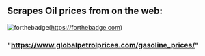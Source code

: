 ## Scrapes Oil prices from on the web:
![forthebadge](https://forthebadge.com/images/badges/made-with-python.svg)(https://forthebadge.com)
### "https://www.globalpetrolprices.com/gasoline_prices/"
